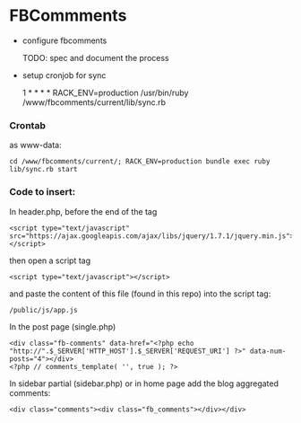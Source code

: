 # FBCommments

- configure fbcomments

   TODO: spec and document the process
   
- setup cronjob for sync

    1 * * * * RACK_ENV=production /usr/bin/ruby /www/fbcomments/current/lib/sync.rb

### Crontab

as www-data:

    cd /www/fbcomments/current/; RACK_ENV=production bundle exec ruby lib/sync.rb start

### Code to insert:

In header.php, before the end of the <head> tag
  
    
    <script type="text/javascript" src="https://ajax.googleapis.com/ajax/libs/jquery/1.7.1/jquery.min.js"></script>

then open a script tag

    <script type="text/javascript"></script>

and paste the content of this file (found in this repo) into the script tag: 
    
    /public/js/app.js


In the post page (single.php) 

    <div class="fb-comments" data-href="<?php echo  "http://".$_SERVER['HTTP_HOST'].$_SERVER['REQUEST_URI'] ?>" data-num-posts="4"></div>
    <?php // comments_template( '', true ); ?>

In sidebar partial (sidebar.php) or in home page add the blog aggregated comments:

    <div class="comments"><div class="fb_comments"></div></div>